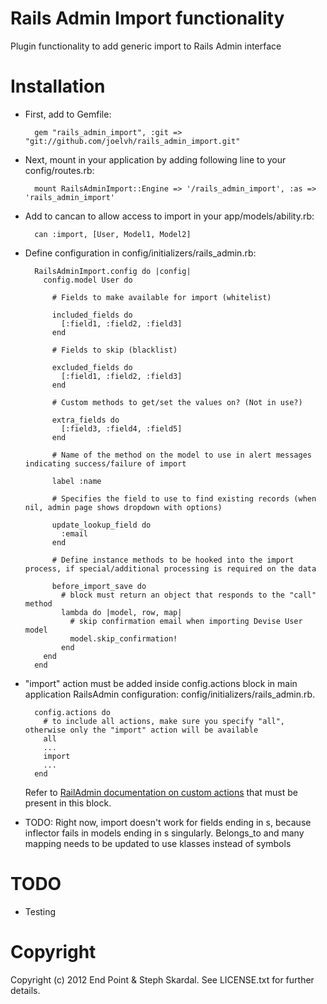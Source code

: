 Rails Admin Import functionality
========

Plugin functionality to add generic import to Rails Admin interface

Installation
========

* First, add to Gemfile:
    
        gem "rails_admin_import", :git => "git://github.com/joelvh/rails_admin_import.git"

* Next, mount in your application by adding following line to your config/routes.rb:

        mount RailsAdminImport::Engine => '/rails_admin_import', :as => 'rails_admin_import'

* Add to cancan to allow access to import in your app/models/ability.rb:

        can :import, [User, Model1, Model2]

* Define configuration in config/initializers/rails_admin.rb:

        RailsAdminImport.config do |config| 
          config.model User do
          
            # Fields to make available for import (whitelist)
            
            included_fields do
              [:field1, :field2, :field3]
            end
            
            # Fields to skip (blacklist)
            
            excluded_fields do
              [:field1, :field2, :field3]
            end
            
            # Custom methods to get/set the values on? (Not in use?)
            
            extra_fields do
              [:field3, :field4, :field5]
            end
            
            # Name of the method on the model to use in alert messages indicating success/failure of import
            
            label :name
            
            # Specifies the field to use to find existing records (when nil, admin page shows dropdown with options)
            
            update_lookup_field do
              :email
            end
            
            # Define instance methods to be hooked into the import process, if special/additional processing is required on the data
            
            before_import_save do
              # block must return an object that responds to the "call" method
              lambda do |model, row, map|
                # skip confirmation email when importing Devise User model
                model.skip_confirmation!
              end
          end
        end

* "import" action must be added inside config.actions block in main application RailsAdmin configuration: config/initializers/rails_admin.rb.

        config.actions do
          # to include all actions, make sure you specify "all", otherwise only the "import" action will be available
          all
          ...
          import
          ...
        end

  Refer to [RailAdmin documentation on custom actions](https://github.com/sferik/rails_admin/wiki/Actions) that must be present in this block.


* TODO: Right now, import doesn't work for fields ending in s, because inflector fails in models ending in s singularly. Belongs_to and many
  mapping needs to be updated to use klasses instead of symbols

TODO
========

* Testing

Copyright
========

Copyright (c) 2012 End Point & Steph Skardal. See LICENSE.txt for further details.
